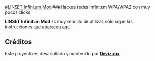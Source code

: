 #[LINSET Infinitum Mod](https://multiaportes.com/linset-infinitum-mod/)
###Hackea redes Infinitum WPA/WPA2 con muy pocos clicks

**LINSET Infinitum Mod** es muy sencillo de utilizar, solo sigue las instrucciones [que aparecen aquí](https://multiaportes.com/linset-infinitum-mod/).

## Créditos
Este proyecto es desarrollado y mantenido por **[Deviz.mx](http://deviz.mx/)**
